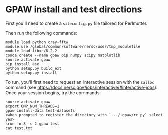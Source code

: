 # GPAW install and test directions


First you'll need to create a `siteconfig.py` file tailored for Perlmutter.


Then run the following commands:

```
module load python cray-fftw
module use /global/common/software/nersc/user/tmp_modulefile
module load libxc/6.2.2
conda create --name gpaw pip numpy scipy matplotlib
source activate gpaw
pip install ase
python setup.py build_ext
python setup.py install
```


To run, you'll first need to request an interactive session with the `salloc`
command (see https://docs.nersc.gov/jobs/interactive/#interactive-jobs). Once your
session begins, try the commands:

```
source activate gpaw
export OMP_NUM_THREADS=1
gpaw install-data test-datasets
<when prompted to register the directory with `.../.gpaw/rc.py` select yes>
srun -n 8 -c 2 gpaw test
cat test.txt
```

